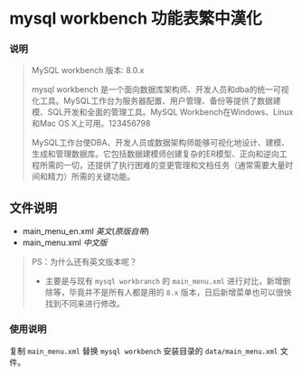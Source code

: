 # mysql workbench 功能表繁中漢化

### 说明

>  MySQL workbench 版本: 8.0.x
>
> mysql workbench 是一个面向数据库架构师、开发人员和dba的统一可视化工具。MySQL工作台为服务器配置、用户管理、备份等提供了数据建模、SQL开发和全面的管理工具。MySQL Workbench在Windows、Linux和Mac OS X上可用。123456798
>
> MySQL工作台使DBA、开发人员或数据架构师能够可视化地设计、建模、生成和管理数据库。它包括数据建模师创建复杂的ER模型、正向和逆向工程所需的一切，还提供了执行困难的变更管理和文档任务（通常需要大量时间和精力）所需的关键功能。



## 文件说明

* main_menu_en.xml *英文*(*原版自带*)
* main_menu.xml *中文版*

> PS：为什么还有英文版本呢？
>
> * 主要是与现有 `mysql workbranch` 的 `main_menu.xml` 进行对比，新增删除等，毕竟并不是所有人都是用的 `8.x` 版本，日后新增菜单也可以很快找到不同来进行修改。

### 使用说明

复制 `main_menu.xml` 替换 `mysql workbench` 安装目录的 `data/main_menu.xml` 文件。



